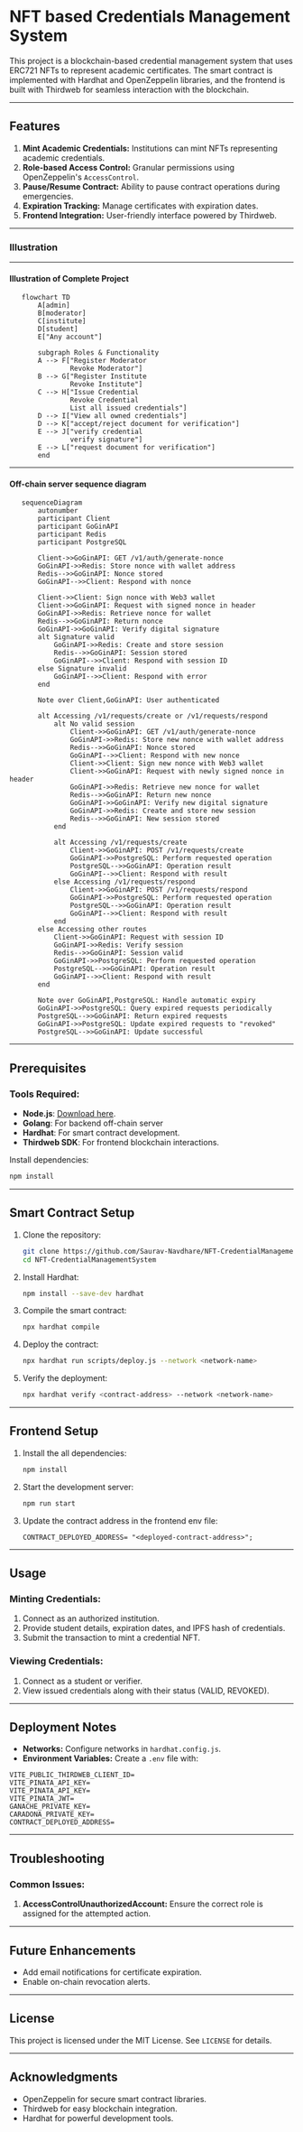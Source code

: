 # NFT based Credentials Management System

This project is a blockchain-based credential management system that uses ERC721 NFTs to represent academic certificates. The smart contract is implemented with Hardhat and OpenZeppelin libraries, and the frontend is built with Thirdweb for seamless interaction with the blockchain.

---

## Features

1. **Mint Academic Credentials:** Institutions can mint NFTs representing academic credentials.
2. **Role-based Access Control:** Granular permissions using OpenZeppelin's `AccessControl`.
3. **Pause/Resume Contract:** Ability to pause contract operations during emergencies.
4. **Expiration Tracking:** Manage certificates with expiration dates.
5. **Frontend Integration:** User-friendly interface powered by Thirdweb.

---
### Illustration
---
####  Illustration of Complete Project
<!--![Illustration of Complete Project](./Role_Functions.drawio.png)-->

```mermaid
   flowchart TD
       A[admin]
       B[moderator]
       C[institute]
       D[student]
       E["Any account"]
   
       subgraph Roles & Functionality
       A --> F["Register Moderator
               Revoke Moderator"]
       B --> G["Register Institute
               Revoke Institute"]
       C --> H["Issue Credential
               Revoke Credential
               List all issued credentials"]
       D --> I["View all owned credentials"]
       D --> K["accept/reject document for verification"]
       E --> J["verify credential
               verify signature"]
       E --> L["request document for verification"]
       end
```
---
#### Off-chain server sequence diagram 
<!-- ![Off-chain server sequence diagram](./Off-Chain%20Server%20Sequence%20Diagram.png) -->
```mermaid
   sequenceDiagram
       autonumber
       participant Client
       participant GoGinAPI
       participant Redis
       participant PostgreSQL
   
       Client->>GoGinAPI: GET /v1/auth/generate-nonce
       GoGinAPI->>Redis: Store nonce with wallet address
       Redis-->>GoGinAPI: Nonce stored
       GoGinAPI-->>Client: Respond with nonce
   
       Client->>Client: Sign nonce with Web3 wallet
       Client->>GoGinAPI: Request with signed nonce in header
       GoGinAPI->>Redis: Retrieve nonce for wallet
       Redis-->>GoGinAPI: Return nonce
       GoGinAPI->>GoGinAPI: Verify digital signature
       alt Signature valid
           GoGinAPI->>Redis: Create and store session
           Redis-->>GoGinAPI: Session stored
           GoGinAPI-->>Client: Respond with session ID
       else Signature invalid
           GoGinAPI-->>Client: Respond with error
       end
   
       Note over Client,GoGinAPI: User authenticated
   
       alt Accessing /v1/requests/create or /v1/requests/respond
           alt No valid session
               Client->>GoGinAPI: GET /v1/auth/generate-nonce
               GoGinAPI->>Redis: Store new nonce with wallet address
               Redis-->>GoGinAPI: Nonce stored
               GoGinAPI-->>Client: Respond with new nonce
               Client->>Client: Sign new nonce with Web3 wallet
               Client->>GoGinAPI: Request with newly signed nonce in header
               GoGinAPI->>Redis: Retrieve new nonce for wallet
               Redis-->>GoGinAPI: Return new nonce
               GoGinAPI->>GoGinAPI: Verify new digital signature
               GoGinAPI->>Redis: Create and store new session
               Redis-->>GoGinAPI: New session stored
           end
           
           alt Accessing /v1/requests/create
               Client->>GoGinAPI: POST /v1/requests/create
               GoGinAPI->>PostgreSQL: Perform requested operation
               PostgreSQL-->>GoGinAPI: Operation result
               GoGinAPI-->>Client: Respond with result
           else Accessing /v1/requests/respond
               Client->>GoGinAPI: POST /v1/requests/respond
               GoGinAPI->>PostgreSQL: Perform requested operation
               PostgreSQL-->>GoGinAPI: Operation result
               GoGinAPI-->>Client: Respond with result
           end
       else Accessing other routes
           Client->>GoGinAPI: Request with session ID
           GoGinAPI->>Redis: Verify session
           Redis-->>GoGinAPI: Session valid
           GoGinAPI->>PostgreSQL: Perform requested operation
           PostgreSQL-->>GoGinAPI: Operation result
           GoGinAPI-->>Client: Respond with result
       end
   
       Note over GoGinAPI,PostgreSQL: Handle automatic expiry
       GoGinAPI->>PostgreSQL: Query expired requests periodically
       PostgreSQL-->>GoGinAPI: Return expired requests
       GoGinAPI->>PostgreSQL: Update expired requests to "revoked"
       PostgreSQL-->>GoGinAPI: Update successful
```

---

## Prerequisites

### Tools Required:
- **Node.js**: [Download here](https://nodejs.org/).
- **Golang**: For backend off-chain server
- **Hardhat**: For smart contract development.
- **Thirdweb SDK**: For frontend blockchain interactions.

Install dependencies:
```bash
npm install
```

---

## Smart Contract Setup

1. Clone the repository:
   ```bash
   git clone https://github.com/Saurav-Navdhare/NFT-CredentialManagementSystem
   cd NFT-CredentialManagementSystem
   ```

2. Install Hardhat:
   ```bash
   npm install --save-dev hardhat
   ```

3. Compile the smart contract:
   ```bash
   npx hardhat compile
   ```

4. Deploy the contract:
   ```bash
   npx hardhat run scripts/deploy.js --network <network-name>
   ```

5. Verify the deployment:
   ```bash
   npx hardhat verify <contract-address> --network <network-name>
   ```

---

## Frontend Setup

1. Install the all dependencies:
   ```bash
   npm install 
   ```

2. Start the development server:
   ```bash
   npm run start
   ```

3. Update the contract address in the frontend env file:
   ```env
   CONTRACT_DEPLOYED_ADDRESS= "<deployed-contract-address>";
   ```

---

## Usage

### Minting Credentials:
1. Connect as an authorized institution.
2. Provide student details, expiration dates, and IPFS hash of credentials.
3. Submit the transaction to mint a credential NFT.

### Viewing Credentials:
1. Connect as a student or verifier.
2. View issued credentials along with their status (VALID, REVOKED).

---

## Deployment Notes

- **Networks:** Configure networks in `hardhat.config.js`.
- **Environment Variables:**
  Create a `.env` file with:
```env
VITE_PUBLIC_THIRDWEB_CLIENT_ID=
VITE_PINATA_API_KEY=
VITE_PINATA_API_KEY=
VITE_PINATA_JWT=
GANACHE_PRIVATE_KEY=
CARADONA_PRIVATE_KEY=
CONTRACT_DEPLOYED_ADDRESS=
```

---

## Troubleshooting

### Common Issues:
1. **AccessControlUnauthorizedAccount:**
   Ensure the correct role is assigned for the attempted action.

---

## Future Enhancements

- Add email notifications for certificate expiration.
- Enable on-chain revocation alerts.

---

## License
This project is licensed under the MIT License. See `LICENSE` for details.

---

## Acknowledgments
- OpenZeppelin for secure smart contract libraries.
- Thirdweb for easy blockchain integration.
- Hardhat for powerful development tools.
